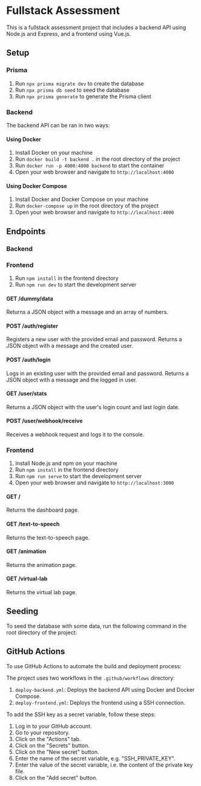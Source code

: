 # Fullstack Assessment

This is a fullstack assessment project that includes a backend API using Node.js and Express, and a frontend using Vue.js.

## Setup
### Prisma

1. Run `npx prisma migrate dev` to create the database
2. Run `npx prisma db seed` to seed the database
3. Run `npx prisma generate` to generate the Prisma client

### Backend

The backend API can be ran in two ways:

#### Using Docker

1. Install Docker on your machine
2. Run `docker build -t backend .` in the root directory of the project
3. Run `docker run -p 4000:4000 backend` to start the container
4. Open your web browser and navigate to `http://localhost:4000`

#### Using Docker Compose

1. Install Docker and Docker Compose on your machine
2. Run `docker-compose up` in the root directory of the project
3. Open your web browser and navigate to `http://localhost:4000`

## Endpoints

### Backend

### Frontend

1. Run `npm install` in the frontend directory
2. Run `npm run dev` to start the development server


#### GET /dummy/data

Returns a JSON object with a message and an array of numbers.

#### POST /auth/register

Registers a new user with the provided email and password. Returns a JSON object with a message and the created user.

#### POST /auth/login

Logs in an existing user with the provided email and password. Returns a JSON object with a message and the logged in user.

#### GET /user/stats

Returns a JSON object with the user's login count and last login date.

#### POST /user/webhook/receive

Receives a webhook request and logs it to the console.


### Frontend

1. Install Node.js and npm on your machine
2. Run `npm install` in the frontend directory
3. Run `npm run serve` to start the development server
4. Open your web browser and navigate to `http://localhost:3000`

#### GET /

Returns the dashboard page.

#### GET /text-to-speech

Returns the text-to-speech page.

#### GET /animation

Returns the animation page.

#### GET /virtual-lab

Returns the virtual lab page.

## Seeding

To seed the database with some data, run the following command in the root directory of the project:

## GitHub Actions

To use GitHub Actions to automate the build and deployment process:


The project uses two workflows in the `.github/workflows` directory:

1. `deploy-backend.yml`: Deploys the backend API using Docker and Docker Compose.
2. `deploy-frontend.yml`: Deploys the frontend using a SSH connection.

To add the SSH key as a secret variable, follow these steps:

1. Log in to your GitHub account.
2. Go to your repository.
3. Click on the "Actions" tab.
4. Click on the "Secrets" button.
5. Click on the "New secret" button.
6. Enter the name of the secret variable, e.g. "SSH_PRIVATE_KEY".
7. Enter the value of the secret variable, i.e. the content of the private key file.
8. Click on the "Add secret" button.
